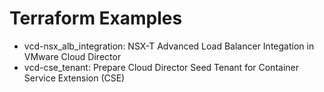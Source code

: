 # Terraform Examples

- vcd-nsx_alb_integration: NSX-T Advanced Load Balancer Integation in VMware Cloud Director
- vcd-cse_tenant: Prepare Cloud Director Seed Tenant for Container Service Extension (CSE)
